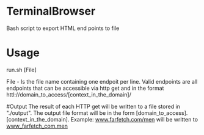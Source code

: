 # TerminalBrowser
Bash script to export HTML end points to file

# Usage
run.sh [File]

File - Is the file name containing one endpoit per line. Valid endpoints are all endpoints that can be accessible via http get and in the format httl://domain_to_access/[context_in_the_domain]/

#Output
The result of each HTTP get will be written to a file stored in "./output". The output file format will be in the form [domain_to_access].[context_in_the_domain]. Example: www.farfetch.com/men will be written to www_farfetch_com.men